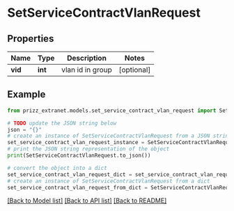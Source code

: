 # SetServiceContractVlanRequest


## Properties

Name | Type | Description | Notes
------------ | ------------- | ------------- | -------------
**vid** | **int** | vlan id in group | [optional] 

## Example

```python
from prizz_extranet.models.set_service_contract_vlan_request import SetServiceContractVlanRequest

# TODO update the JSON string below
json = "{}"
# create an instance of SetServiceContractVlanRequest from a JSON string
set_service_contract_vlan_request_instance = SetServiceContractVlanRequest.from_json(json)
# print the JSON string representation of the object
print(SetServiceContractVlanRequest.to_json())

# convert the object into a dict
set_service_contract_vlan_request_dict = set_service_contract_vlan_request_instance.to_dict()
# create an instance of SetServiceContractVlanRequest from a dict
set_service_contract_vlan_request_from_dict = SetServiceContractVlanRequest.from_dict(set_service_contract_vlan_request_dict)
```
[[Back to Model list]](../README.md#documentation-for-models) [[Back to API list]](../README.md#documentation-for-api-endpoints) [[Back to README]](../README.md)


